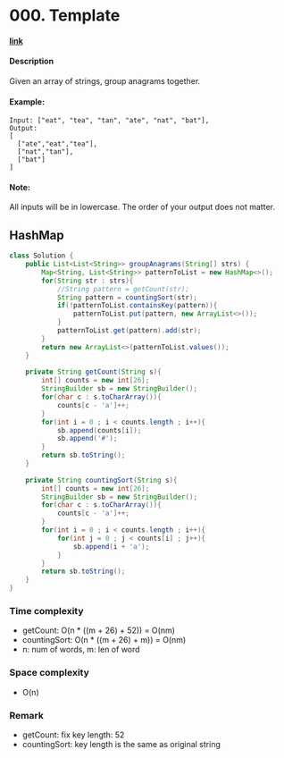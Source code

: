 # 000. Template

#### [link](https://leetcode.com/problems/group-anagrams/)

#### Description
Given an array of strings, group anagrams together.

#### Example:
```
Input: ["eat", "tea", "tan", "ate", "nat", "bat"],
Output:
[
  ["ate","eat","tea"],
  ["nat","tan"],
  ["bat"]
]
```

#### Note:
All inputs will be in lowercase.
The order of your output does not matter.

## HashMap
```java
class Solution {
    public List<List<String>> groupAnagrams(String[] strs) {
        Map<String, List<String>> patternToList = new HashMap<>();
        for(String str : strs){
            //String pattern = getCount(str);
            String pattern = countingSort(str);
            if(!patternToList.containsKey(pattern)){
                patternToList.put(pattern, new ArrayList<>());
            }
            patternToList.get(pattern).add(str);
        }
        return new ArrayList<>(patternToList.values());
    }
    
    private String getCount(String s){
        int[] counts = new int[26];
        StringBuilder sb = new StringBuilder();
        for(char c : s.toCharArray()){
            counts[c - 'a']++;
        }
        for(int i = 0 ; i < counts.length ; i++){
            sb.append(counts[i]);
            sb.append('#');
        }
        return sb.toString();
    }
    
    private String countingSort(String s){
        int[] counts = new int[26];
        StringBuilder sb = new StringBuilder();
        for(char c : s.toCharArray()){
            counts[c - 'a']++;
        }
        for(int i = 0 ; i < counts.length ; i++){
            for(int j = 0 ; j < counts[i] ; j++){
                sb.append(i + 'a');
            }
        }
        return sb.toString();
    }
}
```
### Time complexity
* getCount: O(n * ((m + 26) + 52)) = O(nm)
* countingSort: O(n * ((m + 26) + m)) = O(nm)
* n: num of words, m: len of word
### Space complexity
* O(n)
### Remark
* getCount: fix key length: 52
* countingSort: key length is the same as original string